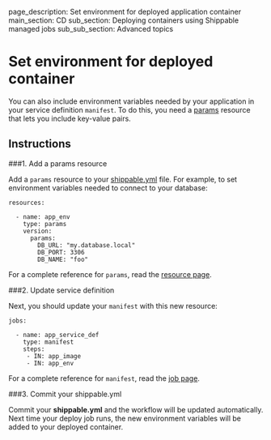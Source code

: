 page_description: Set environment for deployed application container
main_section: CD
sub_section: Deploying containers using Shippable managed jobs
sub_sub_section: Advanced topics

# Set environment for deployed container

You can also include environment variables needed by your application in your service definition `manifest`. To do this, you need a [params](/platform/workflow/resource/params) resource that lets you include key-value pairs.

## Instructions

###1. Add a params resource

Add a `params` resource to your [shippable.yml](/platform/tutorial/workflow/shippable-yml/) file. For example, to set environment variables needed to connect to your database:

```
resources:

  - name: app_env
    type: params
    version:
      params:
        DB_URL: "my.database.local"
        DB_PORT: 3306
        DB_NAME: "foo"
```

For a complete reference for `params`, read the [resource page](/platform/workflow/resource/params).

###2. Update service definition

Next, you should update your `manifest` with this new resource:

```
jobs:

  - name: app_service_def
    type: manifest
    steps:
     - IN: app_image
     - IN: app_env
```

For a complete reference for `manifest`, read the [job page](/platform/workflow/job/manifest).

###3. Commit your shippable.yml

Commit your **shippable.yml** and the workflow will be updated automatically. Next time your deploy job runs, the new environment variables will be added to your deployed container.
